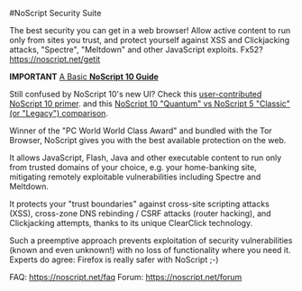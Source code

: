 #NoScript Security Suite

The best security you can get in a web browser!
Allow active content to run only from sites you trust, and protect yourself against XSS and Clickjacking attacks, "Spectre", "Meltdown" and other JavaScript exploits.
Fx52? <a href="https://noscript.net/getit">https://noscript.net/getit</a>

<b>IMPORTANT</b>
<a href="https://forums.informaction.com/viewtopic.php?f=7&amp;t=23974&amp;p=94778">A Basic <b>NoScript 10 Guide</b></a>

Still confused by NoScript 10's new UI?
Check this <a href="https://blog.jeaye.com/2017/11/30/noscript/">user-contributed NoScript 10 primer</a>.
and this <a href="https://hackademix.net/2017/12/04/noscript-quantum-vs-legacy-in-a-nutshell-2/">NoScript 10 "Quantum" vs NoScript 5 "Classic" (or "Legacy") comparison</a>.

Winner of the "PC World World Class Award" and bundled with the Tor Browser, NoScript gives you with the best available protection on the web.

It allows JavaScript, Flash, Java and other executable content to run only from trusted domains of your choice, e.g. your home-banking site, mitigating remotely exploitable vulnerabilities including Spectre and Meltdown.

It  protects your "trust boundaries" against cross-site scripting attacks (XSS), cross-zone DNS rebinding / CSRF attacks (router hacking), and Clickjacking attempts, thanks to its unique ClearClick technology. 

Such a preemptive approach  prevents exploitation of security vulnerabilities (known and even unknown!) with no loss of functionality where you need it.
Experts do agree: Firefox is really safer with NoScript ;-)

FAQ: <a href="https://noscript.net/faq">https://noscript.net/faq</a>
Forum: <a href="https://noscript.net/forum">https://noscript.net/forum</a>